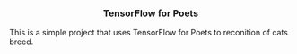 <h3 align="center">
  TensorFlow for Poets
</h3>

</p>

This is a simple project that uses TensorFlow for Poets to reconition of cats breed.